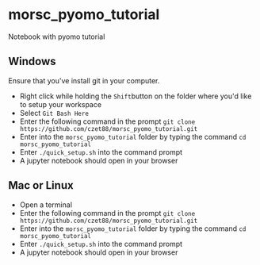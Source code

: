 # morsc_pyomo_tutorial
Notebook with pyomo tutorial

## Windows 

Ensure that you've install git in your computer.

- Right click while holding the `Shift`button on the folder where you'd like to setup your workspace
- Select `Git Bash Here`
- Enter the following command in the prompt `git clone https://github.com/czet88/morsc_pyomo_tutorial.git`
- Enter into the `morsc_pyomo_tutorial` folder by typing the command `cd morsc_pyomo_tutorial`
- Enter `./quick_setup.sh` into the command prompt
- A jupyter notebook should open in your browser

## Mac or Linux 

- Open a terminal
- Enter the following command in the prompt `git clone https://github.com/czet88/morsc_pyomo_tutorial.git`
- Enter into the `morsc_pyomo_tutorial` folder by typing the command `cd morsc_pyomo_tutorial`
- Enter `./quick_setup.sh` into the command prompt
- A jupyter notebook should open in your browser
